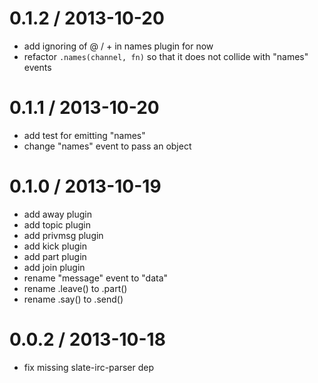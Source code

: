 
0.1.2 / 2013-10-20 
==================

 * add ignoring of @ / + in names plugin for now
 * refactor `.names(channel, fn)` so that it does not collide with "names" events

0.1.1 / 2013-10-20 
==================

 * add test for emitting "names"
 * change "names" event to pass an object

0.1.0 / 2013-10-19 
==================

 * add away plugin
 * add topic plugin
 * add privmsg plugin
 * add kick plugin
 * add part plugin
 * add join plugin
 * rename "message" event to "data"
 * rename .leave() to .part()
 * rename .say() to .send()

0.0.2 / 2013-10-18 
==================

 * fix missing slate-irc-parser dep

